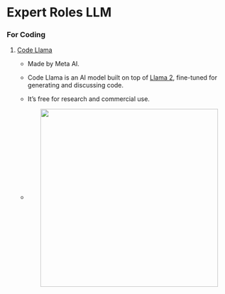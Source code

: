 # Expert Roles LLM
### For Coding
1. [Code Llama](https://about.fb.com/news/2023/08/code-llama-ai-for-coding/)
   
   - Made by Meta AI.
   - Code Llama is an AI model built on top of [Llama 2](https://about.fb.com/news/2023/07/llama-2/), fine-tuned for generating and discussing code.
   - It’s free for research and commercial use.
   
   - <div align="center">
     <img align="center" height="400" src="https://about.fb.com/wp-content/uploads/2023/08/CC23_240-Code-Llama_Visual3A.gif">
     </div>
